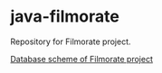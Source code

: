 # java-filmorate
Repository for Filmorate project.

[Database scheme of Filmorate project](src/main/resources/filmorate_DB.png)

